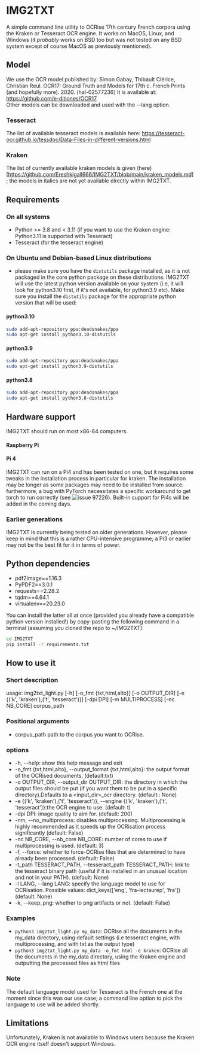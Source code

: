 # IMG2TXT

A simple command line utility to OCRise 17th century French corpora using the Kraken or Tesseract OCR engine. It works on MacOS, Linux, and Windows (it *probably* works on BSD too but was not tested on any BSD system except of course MacOS as previously mentioned).

## Model   

We use the OCR model published by: Simon Gabay, Thibault Clérice, Christian Reul. OCR17: Ground Truth and Models for 17th c. French Prints (and hopefully more). 2020. ⟨hal-02577236⟩
It is available at: https://github.com/e-ditiones/OCR17       
Other models can be downloaded and used with the --lang option.    

### Tesseract    

The list of available tesseract models is available here: https://tesseract-ocr.github.io/tessdoc/Data-Files-in-different-versions.html    


### Kraken    

The list of currently available kraken models is given (here)[https://github.com/Ereshkigall666/IMG2TXT/blob/main/kraken_models.md]; the models in italics are not yet available directly within IMG2TXT.    
## Requirements

### On all systems
- Python >= 3.8 and < 3.11 (if you want to use the Kraken engine: Python3.11 is supported with Tesseract)    
- Tesseract (for the tesseract engine)

### On Ubuntu and Debian-based Linux distributions

- please make sure you have the `distutils` package installed, as it is not packaged in the core python package on these distributions. IMG2TXT will use the latest python version available on your system (i.e, it will look for python3.10 first, if it's not available, for python3.9 etc). Make sure you install the `distutils` package for the appropriate python version that will be used:

#### python3.10

```bash
sudo add-apt-repository ppa:deadsnakes/ppa
sudo apt-get install python3.10-distutils  
```
#### python3.9

```bash
sudo add-apt-repository ppa:deadsnakes/ppa
sudo apt-get install python3.9-distutils
```
#### python3.8

```bash
sudo add-apt-repository ppa:deadsnakes/ppa
sudo apt-get install python3.8-distutils
```

## Hardware support

IMG2TXT should run on most x86-64 computers.

#### Raspberry Pi

#### Pi 4

IMG2TXT can run on a Pi4 and has been tested on one, but it requires some tweaks in the installation process in particular for kraken. The installation may be longer as some packages may need to be installed from source: furthermore, a bug with PyTorch necessitates a specific workaround to get torch to run correctly (see ![issue 97226](https://github.com/pytorch/pytorch/issues/97226)). Built-in support for Pi4s will be added in the coming days.

### Earlier generations

IMG2TXT is currently being tested on older generations. However, please keep in mind that this is a rather CPU-intensive programme; a Pi3 or earlier may not be the best fit for it in terms of power.

## Python dependencies   

- pdf2image==1.16.3
- PyPDF2==3.0.1
- requests==2.28.2
- tqdm==4.64.1
- virtualenv==20.23.0

You can install the latter all at once (provided you already have a compatible python version installed!) by copy-pasting the following command in a terminal (assuming you cloned the repo to ~/IMG2TXT):

```bash
cd IMG2TXT
pip install -r requirements.txt
```

## How to use it

### Short description  

usage: img2txt_light.py [-h] [-o_fmt {txt,html,alto}] [-o OUTPUT_DIR]
                        [-e {('k', 'kraken'),('t', 'tesseract')}] [-dpi DPI]
                        [-m MULTIPROCESS] [-nc NB_CORE]
                        corpus_path

### Positional arguments

- corpus_path           path to the corpus you want to OCRise.

### options  

- \-h, \-\-help: show this help message and exit    
- \-o_fmt {txt,html,alto}, \-\-output_format {txt,html,alto}: the output format of the OCRised documents. (default:txt)    
-  \-o OUTPUT_DIR, \-\-output_dir OUTPUT_DIR: the directory in which the output files should be put (if you want them to be put in a specific directory).Defaults to a <input_dir>_ocr directory. (default:: None)    
-  \-e {('k', 'kraken'),('t', 'tesseract')}, \-\-engine {('k', 'kraken'),('t', 'tesseract')}:the OCR engine to use. (default: t)    
-  \-dpi DPI: image quality to aim for. (default: 200)   
-  \-nm, \-\-no_multiprocess: disables multiprocessing. Multiprocessing is highly recommended as it speeds up the OCRisation process significantly (default: False)
-  \-nc NB_CORE, \-\-nb_core NB_CORE: number of cores to use if multiprocessing is used. (default: 3)
-  \-f, \-\-force: whether to force-OCRise files that are determined to have already been processed. (default: False)
-  \-t_path TESSERACT_PATH, \-\-tesseract_path TESSERACT_PATH: link to the tesseract binary path (useful if it is installed in an unusual location and not in your PATH). (default: None)
-  \-l LANG, \-\-lang LANG:  specify the language model to use for OCRisation. Possible values: dict_keys(['eng', 'fra-lectaurep', 'fra']) (default: None)
-  \-k, \-\-keep_png: whether to png artifacts or not. (default: False)      

### Examples   

- `python3 img2txt_light.py my_data`: OCRise all the documents in the my_data directory, using default settings (i.e tesseract engine, with multiprocessing, and with txt as the output type)
- `python3 img2txt_light.py my_data -o_fmt html -e kraken`: OCRise all the documents in the my_data directory, using the Kraken engine and outputting the processed files as html files

### Note

The default language model used for Tesseract is the French one at the moment since this was our use case; a command line option to pick the language to use will be added shortly.

## Limitations   

Unfortunately, Kraken is not available to Windows users because the Kraken OCR engine itself doesn't support Windows.

